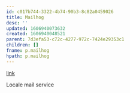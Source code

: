 ```yaml
---
id: c017b744-3322-4b74-90b3-8c82a0459026
title: Mailhog
desc: ''
updated: 1606940073632
created: 1606940048521
parent: 7d3efa53-c72c-4277-972c-7424e29353c1
children: []
fname: p.mailhog
hpath: p.mailhog
---
```

[link](https://github.com/mailhog/MailHog)

Locale mail service

